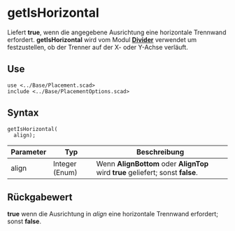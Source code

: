 # getIsHorizontal

Liefert __true__, wenn die angegebene Ausrichtung eine horizontale Trennwand erfordert. __getIsHorizontal__ wird vom Modul [__Divider__](../ModelBase/Divider.md) verwendet um festzustellen, ob der Trenner auf der X- oder Y-Achse verläuft.

## Use
```
use <../Base/Placement.scad>
include <../Base/PlacementOptions.scad>
```

## Syntax
```
getIsHorizontal(
  align);
```

| Parameter | Typ | Beschreibung |
| ------ | ------ | ------ |
| align | Integer (Enum) | Wenn __AlignBottom__ oder __AlignTop__ wird __true__ geliefert; sonst __false__. |

## Rückgabewert
__true__ wenn die Ausrichtung in *align* eine horizontale Trennwand erfordert; sonst __false__.
